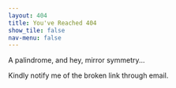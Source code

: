 ```yaml
---
layout: 404
title: You've Reached 404
show_tile: false
nav-menu: false
---
```


A palindrome, and hey, mirror symmetry... 

Kindly notify me of the broken link through email. 

